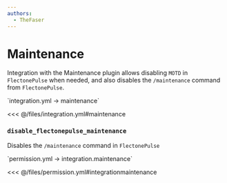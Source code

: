 ```yaml
---
authors:
  - TheFaser
---
```


# Maintenance

Integration with the Maintenance plugin allows disabling `MOTD` in `FlectonePulse` when needed, and also disables the `/maintenance` command from `FlectonePulse`.

[//]: # (integration.yml)
<!--@include: @/parts/words.md#setting-->
<!--@include: @/parts/words.md#path--> `integration.yml → maintenance`

<!--@include: @/parts/words.md#default-->
<<< @/files/integration.yml#maintenance

<!--@include: @/parts/enable.md-->

### `disable_flectonepulse_maintenance`

Disables the `/maintenance` command in `FlectonePulse`

[//]: # (permission.yml)
<!--@include: @/parts/words.md#permission-->
<!--@include: @/parts/words.md#path--> `permission.yml → integration.maintenance`

<!--@include: @/parts/words.md#default-->
<<< @/files/permission.yml#integrationmaintenance

<!--@include: @/parts/permission/permissionTier3.md-->